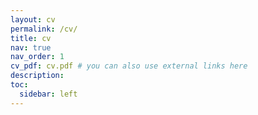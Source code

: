 ```yaml
---
layout: cv
permalink: /cv/
title: cv
nav: true
nav_order: 1
cv_pdf: cv.pdf # you can also use external links here
description:
toc:
  sidebar: left
---
```

